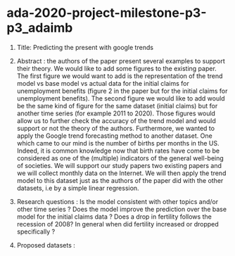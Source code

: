# ada-2020-project-milestone-p3-p3_adaimb

1. Title: Predicting the present with google trends

2. Abstract : the authors of the paper present several examples to support their theory. We would like to add some figures to the existing paper. The first figure we would want to add is the representation of the trend model vs base model vs actual data for the initial claims for unemployment benefits (figure 2 in the paper but for the initial claims for unemployment benefits). The second figure we would like to add would be the same kind of figure for the same dataset (initial claims) but for another time series (for example 2011 to 2020). Those figures would allow us to further check the accuracy of the trend model and would support or not the theory of the authors. Furthermore, we wanted to apply the Google trend forecasting method to another dataset. One which came to our mind is the number of births per months in the US.  Indeed, it is common knowledge now that birth rates have come to be considered as one of the (multiple) indicators of the general well-being of societies. We will support our study papers two existing papers and we will collect monthly data on the Internet. We will then apply the trend model to this dataset just as the authors of the paper did with the other datasets, i.e by a simple linear regression. 


3. Research questions : 
Is the model consistent with other topics and/or other time series ?
Does the model improve the prediction over the base model for the initial claims data ?
Does a drop in fertility follows the recession of 2008?
In general when did fertility increased or dropped specifically ? 

4. Proposed datasets :
